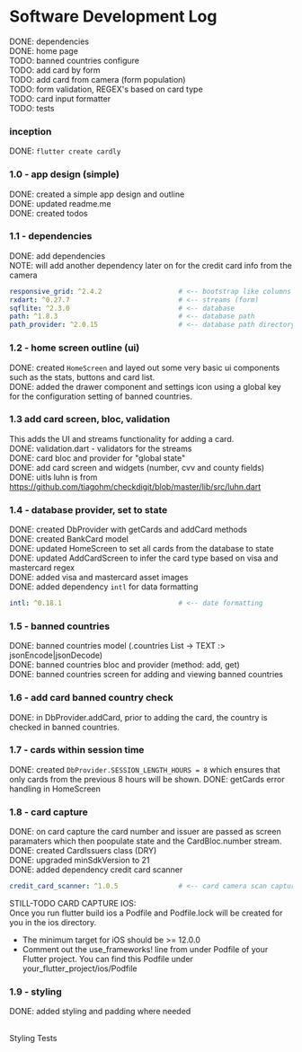 # Software Development Log


DONE: dependencies <br/>
DONE: home page <br/>
TODO: banned countries configure <br/>
TODO: add card by form <br/>
TODO: add card from camera (form population) <br/>
TODO: form validation, REGEX's based on card type <br/>
TODO: card input formatter <br/>
TODO: tests


### inception
DONE: ```flutter create cardly```

### 1.0 - app design (simple)
DONE: created a simple app design and outline <br/>
DONE: updated readme.me  <br/>
DONE: created todos

### 1.1 - dependencies 
DONE: add dependencies <br/>
NOTE: will add another dependency later on for the credit card info from the camera <br/>
```yaml
responsive_grid: ^2.4.2                   # <-- bootstrap like columns and rows
rxdart: ^0.27.7                           # <-- streams (form)
sqflite: ^2.3.0                           # <-- database 
path: ^1.8.3                              # <-- database path
path_provider: ^2.0.15                    # <-- database path directory
```

### 1.2 - home screen outline (ui) 
DONE: created ``HomeScreen`` and layed out some very basic ui components such as the stats, buttons and card list. <br/>
DONE: added the drawer component and settings icon using a global key for the configuration setting of banned countries.


### 1.3 add card screen, bloc, validation
This adds the UI and streams functionality for adding a card. <br/>
DONE: validation.dart - validators for the streams <br/>
DONE: card bloc and provider for "global state" <br/>
DONE: add card screen and widgets (number, cvv and county fields) <br/>
DONE: uitls luhn is from https://github.com/tiagohm/checkdigit/blob/master/lib/src/luhn.dart

### 1.4 - database provider, set to state
DONE: created DbProvider with getCards and addCard methods <br/>
DONE: created BankCard model  <br/>
DONE: updated HomeScreen to set all cards from the database to state <br/>
DONE: updated AddCardScreen to infer the card type based on visa and mastercard regex <br/>
DONE: added visa and mastercard asset images <br/>
DONE: added dependency ```intl``` for data formatting 
```yaml
intl: ^0.18.1                             # <-- date formatting
```

### 1.5 - banned countries 
DONE: banned countries model (.countries List<String> -> TEXT :> jsonEncode|jsonDecode) <br/>
DONE: banned countries bloc and provider (method: add, get) <br/>
DONE: banned countries screen for adding and viewing banned countries 

### 1.6 - add card banned country check 
DONE: in DbProvider.addCard, prior to adding the card, the country is checked in banned countries. 

### 1.7 - cards within session time 
DONE: created ```DbProvider.SESSION_LENGTH_HOURS = 8``` which ensures that only cards from the
previous 8 hours will be shown. 
DONE: getCards error handling in HomeScreen 


### 1.8 - card capture
DONE: on card capture the card number and issuer are passed as screen paramaters which then poopulate state and the CardBloc.number stream. <br/>
DONE: created CardIssuers class (DRY) <br/>
DONE: upgraded minSdkVersion to 21 <br/>
DONE: added dependency credit card scanner 

```yaml
credit_card_scanner: ^1.0.5               # <-- card camera scan capture
```

STILL-TODO CARD CAPTURE IOS: <br/>
Once you run flutter build ios a Podfile and Podfile.lock will be created for you in the ios directory.
- The minimum target for iOS should be >= 12.0.0
- Comment out the use_frameworks! line from under Podfile of your Flutter project.  You can find this Podfile under your_flutter_project/ios/Podfile


### 1.9 - styling 
DONE: added styling and padding where needed <br/>

<br/>
Styling
Tests